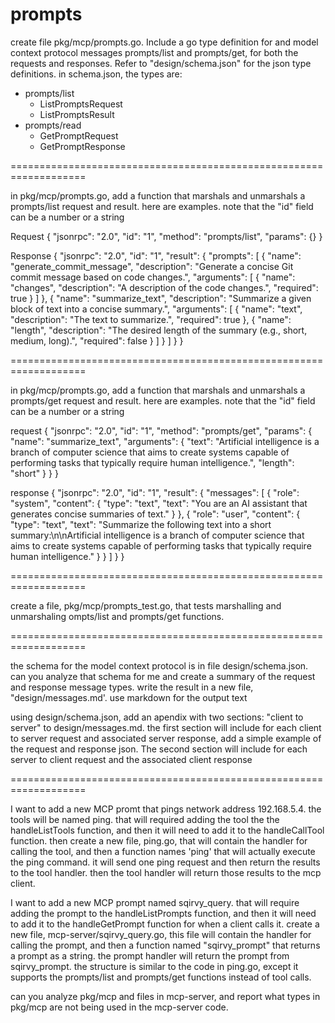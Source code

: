 # prompts

create file pkg/mcp/prompts.go. Include a go type definition for and model context protocol messages prompts/list and prompts/get, for both the requests and responses.  Refer to "design/schema.json" for the json type definitions. in schema.json, the types are:

- prompts/list
  - ListPromptsRequest
  - ListPromptsResult
- prompts/read  
  - GetPromptRequest
  - GetPromptResponse

===================================================================

in pkg/mcp/prompts.go, add a function that marshals and unmarshals a prompts/list request and result. here are examples. note that the "id" field can be a number or a string

Request
{
  "jsonrpc": "2.0",
  "id": "1",
  "method": "prompts/list",
  "params": {}
}


Response
{
  "jsonrpc": "2.0",
  "id": "1",
  "result": {
    "prompts": [
      {
        "name": "generate_commit_message",
        "description": "Generate a concise Git commit message based on code changes.",
        "arguments": [
          {
            "name": "changes",
            "description": "A description of the code changes.",
            "required": true
          }
        ]
      },
      {
        "name": "summarize_text",
        "description": "Summarize a given block of text into a concise summary.",
        "arguments": [
          {
            "name": "text",
            "description": "The text to summarize.",
            "required": true
          },
          {
            "name": "length",
            "description": "The desired length of the summary (e.g., short, medium, long).",
            "required": false
          }
        ]
      }
    ]
  }
}

===================================================================

in pkg/mcp/prompts.go, add a function that marshals and unmarshals a prompts/get request and result. here are examples. note that the "id" field can be a number or a string

request
{
  "jsonrpc": "2.0",
  "id": "1",
  "method": "prompts/get",
  "params": {
    "name": "summarize_text",
    "arguments": {
      "text": "Artificial intelligence is a branch of computer science that aims to create systems capable of performing tasks that typically require human intelligence.",
      "length": "short"
    }
  }
}

response
{
  "jsonrpc": "2.0",
  "id": "1",
  "result": {
    "messages": [
      {
        "role": "system",
        "content": {
          "type": "text",
          "text": "You are an AI assistant that generates concise summaries of text."
        }
      },
      {
        "role": "user",
        "content": {
          "type": "text",
          "text": "Summarize the following text into a short summary:\n\nArtificial intelligence is a branch of computer science that aims to create systems capable of performing tasks that typically require human intelligence."
        }
      }
    ]
  }
}

===================================================================

create a file, pkg/mcp/prompts_test.go, that tests marshalling and unmarshaling ompts/list and prompts/get functions. 

===================================================================


the schema for the model context protocol is in file design/schema.json. can you analyze that schema for me and create a summary of the request and response message types. write the result in a new file, "design/messages.md'. use markdown for the output text          


using design/schema.json, add an apendix with two sections: "client to server" to design/messages.md. the first section will include for each client to server request and associated server response, add a simple example of the request and response json. The second section will include for each server to client request and the associated client response


===================================================================

I want to add a new MCP promt that pings network address 192.168.5.4. the tools will be named ping. that will required adding the tool the the handleListTools function, and then it will need to add it to the handleCallTool function. then create a new file, ping.go, that will contain the handler for calling the tool, and then a function names 'ping' that will actually execute the ping command. it will send one ping request and then return the results to the tool handler. then the tool handler will return those results to the mcp client.

I want to add a new MCP prompt named sqirvy_query. that will require adding the prompt to the handleListPrompts function, and then it will need to add it to the handleGetPrompt function for when a client calls it.  create a new file, mcp-server/sqirvy_query.go, this file will contain the handler for calling the prompt, and then a function named "sqirvy_prompt" that returns a prompt as a string. the prompt handler will return the prompt from sqirvy_prompt. the structure is similar to the code in ping.go, except it supports the prompts/list and prompts/get functions instead of tool calls.

can you analyze pkg/mcp and files in mcp-server, and report what types in pkg/mcp are not being used in the mcp-server code.   